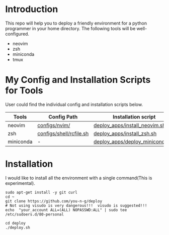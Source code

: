 
# Introduction
This repo will help you to deploy a friendly environment for a python programmer in your home directory. The following tools will be well-configured.
- neovim
- zsh
- miniconda
- tmux



# My Config and Installation Scripts for Tools
User could find the individual config and installation scripts below.

| Tools     | Config Path                                        | Installation script                                                |
|-----------|----------------------------------------------------|--------------------------------------------------------------------|
| neovim    | [configs/nvim/](configs/nvim/)                     | [deploy_apps/install_neovim.sh](deploy_apps/install_neovim.sh)     |
| zsh       | [configs/shell/rcfile.sh](configs/shell/rcfile.sh) | [deploy_apps/install_zsh.sh](deploy_apps/install_zsh.sh)           |
| miniconda | -                                                  | [deploy_apps/deploy_miniconda.sh](deploy_apps/deploy_miniconda.sh) | 


# Installation
I would like to install all the environment with a single command(This is experimental).

```
sudo apt-get install -y git curl
cd ~
git clone https://github.com/you-n-g/deploy
# Not using visudo is very dangerous!!!  visudo is suggested!!!
echo  "your_account ALL=(ALL) NOPASSWD:ALL" | sudo tee /etc/sudoers.d/80-personal

cd deploy
./deploy.sh
```
